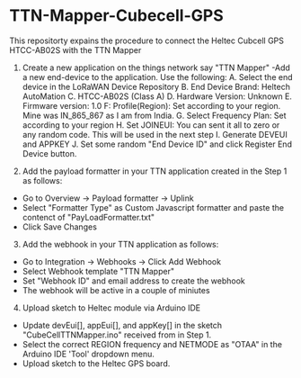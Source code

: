 # TTN-Mapper-Cubecell-GPS
This repositorty expains the procedure to connect the Heltec Cubcell GPS HTCC-AB02S with the TTN Mapper


1. Create a new application on the things network say "TTN Mapper"
-Add a new end-device to the application. Use the following:
      A. Select the end device in the LoRaWAN Device Repository
      B. End Device Brand: Heltech AutoMation
      C. HTCC-AB02S (Class A)
      D. Hardware Version: Unknown
      E. Firmware version: 1.0
      F: Profile(Region): Set according to your region. Mine was IN_865_867 as I am from India.
      G. Select Frequency Plan: Set according to your region
      H. Set JOINEUI: You can sent it all to zero or any random code. This will be used in the next step
      I. Generate DEVEUI and APPKEY
      J. Set some random "End Device ID" and click Register End Device button.
      
2. Add the payload formatter in your TTN application created in the Step 1 as follows:
- Go to Overview -> Payload formatter -> Uplink 
- Select "Formatter Type" as Custom Javascript formatter and paste the contenct of "PayLoadFormatter.txt"
- Click Save Changes

3. Add the webhook in your TTN application as follows:
- Go to Integration -> Webhooks -> Click Add Webhook
- Select Webhook template "TTN Mapper"
- Set "Webhook ID" and email address to create the webhook
- The webhook will be active in a couple of miniutes

4. Upload sketch to Heltec module via Arduino IDE
- Update devEui[], appEui[], and appKey[] in the sketch "CubeCellTTNMapper.ino" received from in Step 1.
- Select the correct REGION frequency and NETMODE as "OTAA" in the Arduino IDE 'Tool' dropdown menu. 
- Upload sketch to the Heltec GPS board.
